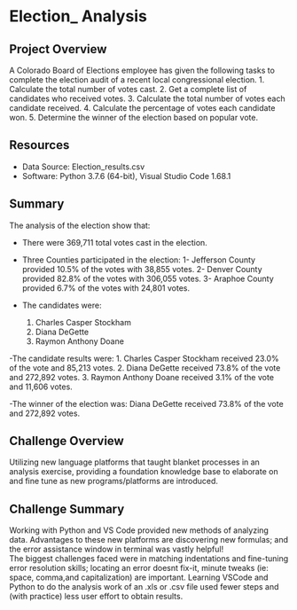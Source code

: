 # Election_ Analysis
## Project Overview
A Colorado Board of Elections employee has given the following tasks to complete the election audit of a recent local congressional election.
	1. Calculate the total number of votes cast.
	2. Get a complete list of candidates who received votes.
	3. Calculate the total number of votes each candidate received.
	4. Calculate the percentage of votes each candidate won.
	5. Determine the winner of the election based on popular vote.

## Resources
- Data Source: Election_results.csv
- Software: Python 3.7.6 (64-bit), Visual Studio Code 1.68.1

## Summary
The analysis of the election show that:
- There were 369,711 total votes cast in the election.

- Three Counties participated in the election:
	1- Jefferson County provided 10.5% of the votes with 38,855 votes.
	2- Denver County provided 82.8% of the votes with 306,055 votes.
	3- Araphoe County provided 6.7% of the votes with 24,801 votes.

- The candidates were:	
	1. Charles Casper Stockham
	2. Diana DeGette
	3. Raymon Anthony Doane

-The candidate results were:
	1. Charles Casper Stockham received 23.0% of the vote and 85,213 votes.
	2. Diana DeGette received 73.8% of the vote and 272,892 votes.
	3. Raymon Anthony Doane received 3.1% of the vote and 11,606 votes.

-The winner of the election was:
  	Diana DeGette received 73.8% of the vote and 272,892 votes.

## Challenge Overview
Utilizing new language platforms that taught blanket processes in an analysis exercise, providing a foundation knowledge base to elaborate on and fine tune as new programs/platforms are introduced.

## Challenge Summary
Working with Python and VS Code provided new methods of analyzing data. 
Advantages to these new platforms are discovering new formulas; and the error assistance window in terminal was vastly helpful!  
The biggest challenges faced were in matching indentations and fine-tuning error resolution skills; locating an error doesnt fix-it, minute tweaks (ie: space, comma,and capitalization) are important. 
Learning VSCode and Python to do the analysis work of an .xls or .csv file used fewer steps and (with practice) less user effort to obtain results. 
